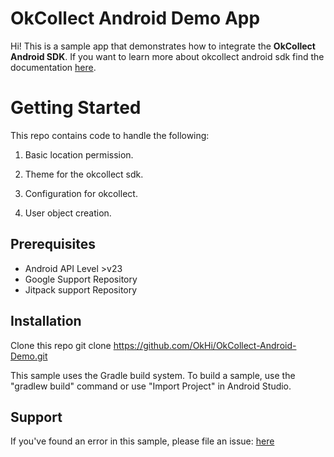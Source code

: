 # OkCollect Android Demo App

Hi! This is a sample app that demonstrates how to integrate the  **OkCollect Android SDK**. If you want to learn more about okcollect android sdk find the documentation [here](https://app.gitbook.com/@okhi/s/docs/~/drafts/-MGh822eGVlvZUBzy3tV/v/v5.0-alpha/okhi-on-your-android-app/okcollect/@drafts). 

# Getting Started

This repo contains code to handle the following:

1.  Basic location permission.
    
2.  Theme for the okcollect sdk.
    
3.  Configuration for okcollect.
    
4.  User object creation.
    

## Prerequisites

-   Android API Level >v23
-   Google Support Repository
-   Jitpack support Repository

## Installation

Clone this repo git clone https://github.com/OkHi/OkCollect-Android-Demo.git

This sample uses the Gradle build system. To build a sample, use the "gradlew build" command or use "Import Project" in Android Studio.

## Support


If you've found an error in this sample, please file an issue:  [here](https://github.com/OkHi/OkCollect-Android-Demo/issues)

